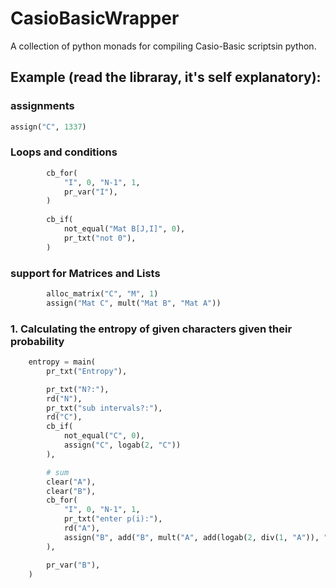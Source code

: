 # CasioBasicWrapper

A collection of python monads for compiling Casio-Basic scriptsin python.

## Example (read the libraray, it's self explanatory):
### assignments
```python
assign("C", 1337)
```
### Loops and conditions
```python
        cb_for(
            "I", 0, "N-1", 1,
            pr_var("I"),
        )
        
        cb_if(
            not_equal("Mat B[J,I]", 0),
            pr_txt("not 0"),
        )
```
### support for Matrices and Lists
```python
        alloc_matrix("C", "M", 1)
        assign("Mat C", mult("Mat B", "Mat A"))
```
### 1. Calculating the entropy of given characters given their probability
```python
    entropy = main(
        pr_txt("Entropy"),

        pr_txt("N?:"),
        rd("N"),
        pr_txt("sub intervals?:"),
        rd("C"),
        cb_if(
            not_equal("C", 0),
            assign("C", logab(2, "C"))
        ),

        # sum
        clear("A"),
        clear("B"),
        cb_for(
            "I", 0, "N-1", 1,
            pr_txt("enter p(i):"),
            rd("A"),
            assign("B", add("B", mult("A", add(logab(2, div(1, "A")), "C"))))
        ),

        pr_var("B"),
    )
```
